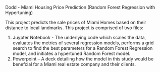Dodd - Miami Housing Price Prediction (Random Forest Regression with Hypertuning)

This project predicts the sale prices of Miami Homes based on their distance to local landmarks. This project is comprised of two files:

1)	Juypter Notebook - The underlying code which scales the data, evaluates the metrics of several regression models, performs a grid search to find the best parameters for a Random Forest Regression model, and initiates a hypertuned Random Forest model.
2)	Powerpoint – A deck detailing how the model in this study would be benefcial for a Miami real estate company and their clients.
